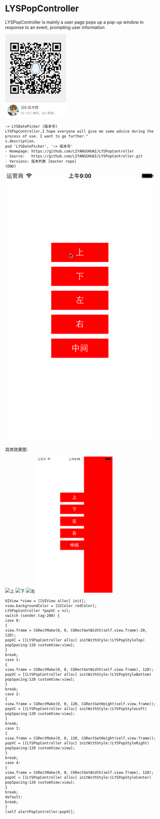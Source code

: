 # LYSPopController
LYSPopController is mainly a user page pops up a pop-up window in response to an event, prompting user information

![iOS技术群群二维码](https://github.com/LIYANGSHUAI/LYSPopController/blob/master/resource/iOS技术群群二维码.JPG)

```objc
-> LYSDatePicker (版本号)
LYSPopController,I hope everyone will give me some advice during the process of use. I want to go further."
s.description.
pod 'LYSDatePicker', '~> 版本号'
- Homepage: https://github.com/LIYANGSHUAI/LYSPopController
- Source:   https://github.com/LIYANGSHUAI/LYSPopController.git
- Versions: 版本列表 [master repo]
(END)
```

![弹窗](https://github.com/LIYANGSHUAI/LYSPopController/blob/master/resource/弹窗.gif)

具体效果图:

![上](https://github.com/LIYANGSHUAI/LYSPopController/blob/master/resource/上.png)
![下](https://github.com/LIYANGSHUAI/LYSPopController/blob/master/resource/下.png)
![左](https://github.com/LIYANGSHUAI/LYSPopController/blob/master/resource/左.png)
![右](https://github.com/LIYANGSHUAI/LYSPopController/blob/master/resource/右.png)

```objc
UIView *view = [[UIView alloc] init];
view.backgroundColor = [UIColor redColor];
LYSPopController *popVC = nil;
switch (sender.tag-200) {
case 0:
{
view.frame = CGRectMake(0, 0, CGRectGetWidth(self.view.frame)-20, 120);
popVC = [[LYSPopController alloc] initWithStyle:(LYSPopStyleTop) popSpacing:120 customView:view];
}
break;
case 1:
{
view.frame = CGRectMake(0, 0, CGRectGetWidth(self.view.frame), 120);
popVC = [[LYSPopController alloc] initWithStyle:(LYSPopStyleBottom) popSpacing:120 customView:view];
}
break;
case 2:
{
view.frame = CGRectMake(0, 0, 120, CGRectGetHeight(self.view.frame));
popVC = [[LYSPopController alloc] initWithStyle:(LYSPopStyleLeft) popSpacing:120 customView:view];
}
break;
case 3:
{
view.frame = CGRectMake(0, 0, 120, CGRectGetHeight(self.view.frame));
popVC = [[LYSPopController alloc] initWithStyle:(LYSPopStyleRight) popSpacing:120 customView:view];
}
break;
case 4:
{
view.frame = CGRectMake(0, 0, CGRectGetWidth(self.view.frame), 120);
popVC = [[LYSPopController alloc] initWithStyle:(LYSPopStyleCenter) popSpacing:120 customView:view];
}
break;
default:
break;
}
[self alertPopController:popVC];
```
